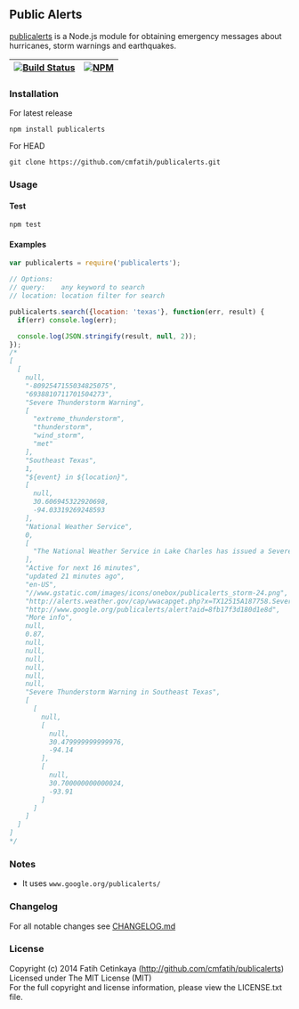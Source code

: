 ## Public Alerts

[publicalerts](http://github.com/cmfatih/publicalerts) is a Node.js module for 
obtaining emergency messages about hurricanes, storm warnings and earthquakes.  

[![Build Status][travis-image]][travis-url] | [![NPM][npm-image]][npm-url]
---------- | ----------

### Installation

For latest release
```
npm install publicalerts
```

For HEAD
```
git clone https://github.com/cmfatih/publicalerts.git
```

### Usage

#### Test
```
npm test
```

#### Examples

```javascript
var publicalerts = require('publicalerts');

// Options:
// query:    any keyword to search
// location: location filter for search

publicalerts.search({location: 'texas'}, function(err, result) {
  if(err) console.log(err);

  console.log(JSON.stringify(result, null, 2));
});
/*
[
  [
    null,
    "-8092547155034825075",
    "6938810711701504273",
    "Severe Thunderstorm Warning",
    [
      "extreme_thunderstorm",
      "thunderstorm",
      "wind_storm",
      "met"
    ],
    "Southeast Texas",
    1,
    "${event} in ${location}",
    [
      null,
      30.606945322920698,
      -94.03319269248593
    ],
    "National Weather Service",
    0,
    [
      "The National Weather Service in Lake Charles has issued a Severe Thunderstorm..."
    ],
    "Active for next 16 minutes",
    "updated 21 minutes ago",
    "en-US",
    "//www.gstatic.com/images/icons/onebox/publicalerts_storm-24.png",
    "http://alerts.weather.gov/cap/wwacapget.php?x=TX12515A187758.SevereThunderstormWarning.12515A18956CTX.LCHSVRLCH.bd68b6b41660907dbc6b4e3104c71a90",
    "http://www.google.org/publicalerts/alert?aid=8fb17f3d180d1e8d",
    "More info",
    null,
    0.87,
    null,
    null,
    null,
    null,
    null,
    null,
    "Severe Thunderstorm Warning in Southeast Texas",
    [
      [
        null,
        [
          null,
          30.479999999999976,
          -94.14
        ],
        [
          null,
          30.700000000000024,
          -93.91
        ]
      ]
    ]
  ]
]
*/
```

### Notes

* It uses `www.google.org/publicalerts/`

### Changelog

For all notable changes see [CHANGELOG.md](https://github.com/cmfatih/publicalerts/blob/master/CHANGELOG.md)

### License

Copyright (c) 2014 Fatih Cetinkaya (http://github.com/cmfatih/publicalerts)  
Licensed under The MIT License (MIT)  
For the full copyright and license information, please view the LICENSE.txt file.

[npm-url]: http://npmjs.org/package/publicalerts
[npm-image]: https://badge.fury.io/js/publicalerts.png

[travis-url]: https://travis-ci.org/cmfatih/publicalerts
[travis-image]: https://travis-ci.org/cmfatih/publicalerts.svg?branch=master